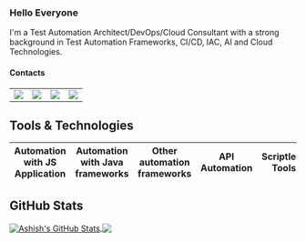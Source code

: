 ### Hello Everyone

I'm a Test Automation Architect/DevOps/Cloud Consultant with a strong background in Test Automation Frameworks, CI/CD, IAC, AI and Cloud Technologies.
#### Contacts
<table>
  <tr>
    <td>
      <a href="https://www.linkedin.com/in/mahmoudeltohamy/">
        <img src="https://img.shields.io/badge/LinkedIn-blue?style=social&logo=linkedin" />
      </a>
    </td>
    <td>
      <a href="https://youtube.com/@mahmoudeltohamy366?si=RlP4SKKKNsI93Mzg">
        <img src="https://img.shields.io/youtube/channel/views/UCqakQNKkL5vTh-DzIEu_0IQ?style=social&logo=youtube" />
      </a>
    </td>
    <td>
      <a href="https://medium.com/@mahmoud.mohammed.elhady">
        <img src="https://img.shields.io/badge/Medium-Blogs-orange?style=social&logo=medium" />
      </a>
    </td>
    <td>
      <a href="https://www.hackerrank.com/profile/mahmoud_mohamme1">
        <img src="https://img.shields.io/badge/-Hackerrank-2EC866?logo=HackerRank&logoColor=white" />
      </a>
    </td>
  </tr>
</table>

## Tools & Technologies

Automation with JS Application|Automation with Java frameworks|Other automation frameworks|API Automation|Scriptless Tools|Mobile Automation|Service Virtualization
----|----|----|----|----|----|----

## GitHub Stats

<a href="https://github.com/ghoshasish99/ghoshasish99">
  <img align="center" src="https://github-readme-stats.vercel.app/api?username=Mahmoud-Eltohamy&show_icons=true&theme=merko" alt="Ashish's GitHub Stats" />
</a>

<a href="https://github.com/ghoshasish99/ghoshasish99">
  <img align="center" src="https://github-readme-stats.vercel.app/api/top-langs/?username=Mahmoud-Eltohamy&layout=compact" />
</a>
